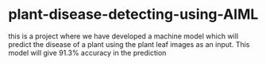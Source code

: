 # plant-disease-detecting-using-AIML
this is a project where we have developed a machine model which will predict the disease of a plant using the plant leaf images as an input. This model will give 91.3% accuracy in the prediction
